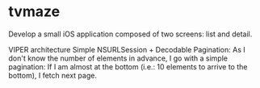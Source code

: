 # tvmaze
Develop a small iOS application composed of two screens: list and detail.


VIPER architecture
Simple NSURLSession + Decodable
Pagination: As I don't know the number of elements in advance, I go with a simple pagination: If I am almost at the bottom (i.e.: 10 elements to arrive to the bottom), I fetch next page.

